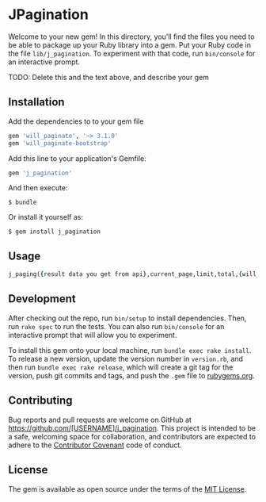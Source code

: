 # JPagination

Welcome to your new gem! In this directory, you'll find the files you need to be able to package up your Ruby library into a gem. Put your Ruby code in the file `lib/j_pagination`. To experiment with that code, run `bin/console` for an interactive prompt.

TODO: Delete this and the text above, and describe your gem

## Installation
Add the dependencies to to your gem file

```ruby
gem 'will_paginate', '~> 3.1.0'
gem 'will_paginate-bootstrap'

```
Add this line to your application's Gemfile:

```ruby
gem 'j_pagination'
```



And then execute:

    $ bundle

Or install it yourself as:

    $ gem install j_pagination

## Usage

```ruby
j_paging({result data you get from api},current_page,limit,total,{will_paginate options})

```

## Development

After checking out the repo, run `bin/setup` to install dependencies. Then, run `rake spec` to run the tests. You can also run `bin/console` for an interactive prompt that will allow you to experiment.

To install this gem onto your local machine, run `bundle exec rake install`. To release a new version, update the version number in `version.rb`, and then run `bundle exec rake release`, which will create a git tag for the version, push git commits and tags, and push the `.gem` file to [rubygems.org](https://rubygems.org).

## Contributing

Bug reports and pull requests are welcome on GitHub at https://github.com/[USERNAME]/j_pagination. This project is intended to be a safe, welcoming space for collaboration, and contributors are expected to adhere to the [Contributor Covenant](http://contributor-covenant.org) code of conduct.


## License

The gem is available as open source under the terms of the [MIT License](http://opensource.org/licenses/MIT).
